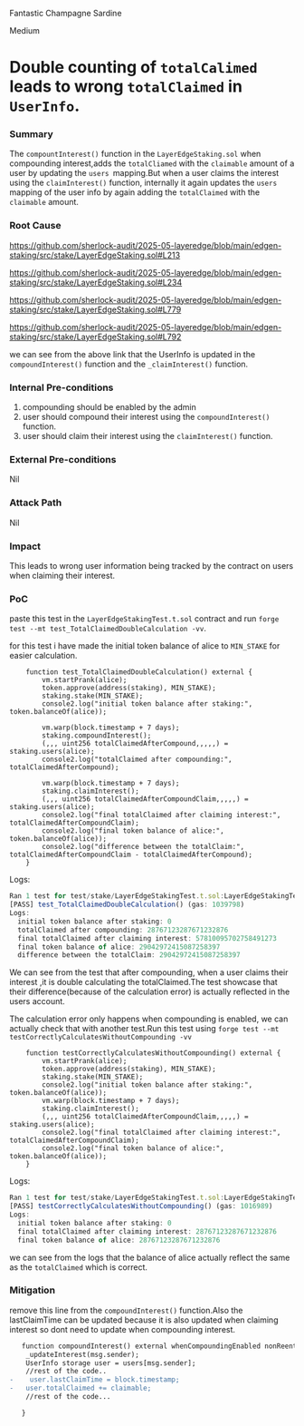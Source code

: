 Fantastic Champagne Sardine

Medium

# Double counting of `totalCalimed` leads to wrong `totalClaimed` in `UserInfo`.

### Summary

The `compountInterest()` function in the `LayerEdgeStaking.sol` when compounding interest,adds the `totalCliamed` with the `claimable` amount of a user by updating the `users `mapping.But when a user claims the interest using the `claimInterest()` function, internally it again updates the `users` mapping of the user info by again adding the `totalClaimed`  with the `claimable` amount.

### Root Cause

https://github.com/sherlock-audit/2025-05-layeredge/blob/main/edgen-staking/src/stake/LayerEdgeStaking.sol#L213

https://github.com/sherlock-audit/2025-05-layeredge/blob/main/edgen-staking/src/stake/LayerEdgeStaking.sol#L234

https://github.com/sherlock-audit/2025-05-layeredge/blob/main/edgen-staking/src/stake/LayerEdgeStaking.sol#L779

https://github.com/sherlock-audit/2025-05-layeredge/blob/main/edgen-staking/src/stake/LayerEdgeStaking.sol#L792

we can see from the above link that the UserInfo is updated in the `compoundInterest()` function and the `_claimInterest()` function.



### Internal Pre-conditions

1. compounding should be enabled by the admin
2. user should compound their interest using the `compoundInterest()` function.
3. user should claim their interest using the `claimInterest()` function.

### External Pre-conditions

Nil

### Attack Path

Nil

### Impact

This leads to wrong user information being tracked by the contract on users when claiming their interest.

### PoC


paste this test in the `LayerEdgeStakingTest.t.sol` contract and run `forge test --mt test_TotalClaimedDoubleCalculation -vv`.

for this test i have made the initial token balance of alice to `MIN_STAKE` for easier calculation.

```solidity
    function test_TotalClaimedDoubleCalculation() external {
        vm.startPrank(alice);
        token.approve(address(staking), MIN_STAKE);
        staking.stake(MIN_STAKE);
        console2.log("initial token balance after staking:", token.balanceOf(alice));

        vm.warp(block.timestamp + 7 days);
        staking.compoundInterest();
        (,,, uint256 totalClaimedAfterCompound,,,,,) = staking.users(alice);
        console2.log("totalClaimed after compounding:", totalClaimedAfterCompound);

        vm.warp(block.timestamp + 7 days);
        staking.claimInterest();
        (,,, uint256 totalClaimedAfterCompoundClaim,,,,,) = staking.users(alice);
        console2.log("final totalClaimed after claiming interest:", totalClaimedAfterCompoundClaim);
        console2.log("final token balance of alice:", token.balanceOf(alice));
        console2.log("difference between the totalClaim:", totalClaimedAfterCompoundClaim - totalClaimedAfterCompound);
    }
```
Logs:
```javascript
Ran 1 test for test/stake/LayerEdgeStakingTest.t.sol:LayerEdgeStakingTest
[PASS] test_TotalClaimedDoubleCalculation() (gas: 1039798)
Logs:
  initial token balance after staking: 0
  totalClaimed after compounding: 28767123287671232876
  final totalClaimed after claiming interest: 57810095702758491273
  final token balance of alice: 29042972415087258397
  difference between the totalClaim: 29042972415087258397
```
We can see from the test that after compounding, when a user claims their interest ,it is double calculating the totalClaimed.The test showcase that their difference(because of the calculation error) is actually reflected in the users account.

The calculation error only happens when compounding is enabled, we can actually check that with another test.Run this test using `forge test --mt testCorrectlyCalculatesWithoutCompounding -vv`

```solidity
    function testCorrectlyCalculatesWithoutCompounding() external {
        vm.startPrank(alice);
        token.approve(address(staking), MIN_STAKE);
        staking.stake(MIN_STAKE);
        console2.log("initial token balance after staking:", token.balanceOf(alice));
        vm.warp(block.timestamp + 7 days);
        staking.claimInterest();
        (,,, uint256 totalClaimedAfterCompoundClaim,,,,,) = staking.users(alice);
        console2.log("final totalClaimed after claiming interest:", totalClaimedAfterCompoundClaim);
        console2.log("final token balance of alice:", token.balanceOf(alice));
    }
```
Logs:
```javascript
Ran 1 test for test/stake/LayerEdgeStakingTest.t.sol:LayerEdgeStakingTest
[PASS] testCorrectlyCalculatesWithoutCompounding() (gas: 1016989)
Logs:
  initial token balance after staking: 0
  final totalClaimed after claiming interest: 28767123287671232876
  final token balance of alice: 28767123287671232876
```
we can see from the logs that the balance of alice actually reflect the same as the `totalClaimed` which is correct.

### Mitigation

remove this line from the `compoundInterest()` function.Also the lastClaimTime can be updated because it is also updated when claiming interest so dont need to update when compounding interest.
```diff
   function compoundInterest() external whenCompoundingEnabled nonReentrant whenNotPaused {
    _updateInterest(msg.sender);
    UserInfo storage user = users[msg.sender];
    //rest of the code..
-    user.lastClaimTime = block.timestamp;
-   user.totalClaimed += claimable;
    //rest of the code...

   }
```
